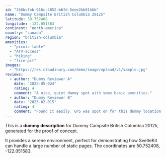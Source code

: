 ```yaml
---
id: "366bcfeb-916c-4852-b6fd-5eee2bb81bbb"
name: "Dummy Campsite British Columbia 20125"
latitude: 50.752408
longitude: -122.051583
continent: "north-america"
country: "canada"
region: "british-columbia"
amenities:
  - "picnic-table"
  - "ATV-access"
  - "hiking"
  - "fire-pit"
images:
  - "https://res.cloudinary.com/demo/image/upload/v1/sample.jpg"
reviews:
  - author: "Dummy Reviewer A"
    date: "2025-05-024"
    rating: 4
    comment: "A nice, quiet dummy spot with some basic amenities."
  - author: "Dummy Reviewer B"
    date: "2025-02-015"
    rating: 4
    comment: "Found it easily. GPS was spot on for this dummy location."
---
```


This is a **dummy description** for Dummy Campsite British Columbia 20125, generated for the proof of concept.

It provides a serene environment, perfect for demonstrating how SvelteKit can handle a large number of static pages. The coordinates are 50.752408, -122.051583.
